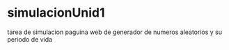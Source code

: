 # simulacionUnid1
tarea de simulacion paguina web de generador de numeros aleatorios y su periodo de vida
